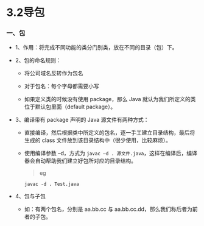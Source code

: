 # 3.2导包

### 一、包

* 1、作用：将完成不同功能的类分门别类，放在不同的目录（包）下。

* 2、包的命名规则：

    * 将公司域名反转作为包名
    
    * 对于包名：每个字母都需要小写
    
    * 如果定义类的时候没有使用 package，那么 Java 就认为我们所定义的类位于默认包里面（default package）。 
    
* 3、编译带有 package 声明的 Java 源文件有两种方式： 

    * 直接编译，然后根据类中所定义的包名，逐一手工建立目录结构，最后将生成的 class 文件放到该目录结构中（很少使用，比较麻烦）。 

    * 使用编译参数 –d，方式为 `javac –d . 源文件.java`，这样在编译后，编译器会自动帮助我们建立好包所对应的目录结构。 
    
      >eg
      
          javac -d . Test.java

* 4、包与子包

    * 如：有两个包名，分别是 aa.bb.cc 与 aa.bb.cc.dd，那么我们称后者为前者的子包。 























